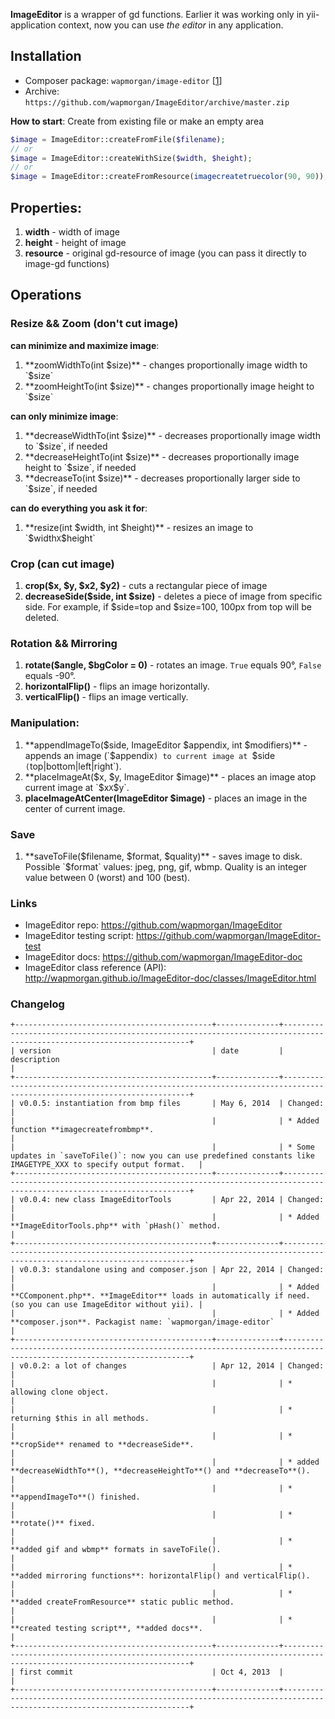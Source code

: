 **ImageEditor** is a wrapper of gd functions.
Earlier it was working only in yii-application context, now you can use *the editor* in any application.

## Installation
* Composer package: `wapmorgan/image-editor` [[1](https://packagist.org/packages/wapmorgan/image-editor)]
* Archive: `https://github.com/wapmorgan/ImageEditor/archive/master.zip`

**How to start**:
Create from existing file or make an empty area
```php
$image = ImageEditor::createFromFile($filename);
// or
$image = ImageEditor::createWithSize($width, $height);
// or
$image = ImageEditor::createFromResource(imagecreatetruecolor(90, 90));
```

## Properties:
1. **width** - width of image
2. **height** - height of image
3. **resource** - original gd-resource of image (you can pass it directly to image-gd functions)

## Operations
### Resize && Zoom (don't cut image)
**can minimize and maximize image**:

1. **zoomWidthTo(int $size)** - changes proportionally image width to `$size`
2. **zoomHeightTo(int $size)** - changes proportionally image height to `$size`

**can only minimize image**:

1. **decreaseWidthTo(int $size)** - decreases proportionally image width to `$size`, if needed
2. **decreaseHeightTo(int $size)** - decreases proportionally image height to `$size`, if needed
3. **decreaseTo(int $size)** - decreases proportionally larger side to `$size`, if needed

**can do everything you ask it for**:

1. **resize(int $width, int $height)** - resizes an image to `$width` X `$height`

### Crop (can cut image)
1. **crop($x, $y, $x2, $y2)** - cuts a rectangular piece of image
2. **decreaseSide($side, int $size)** - deletes a piece of image from specific side. For example, if $side=top and $size=100, 100px from top will be deleted.

### Rotation && Mirroring
1. **rotate($angle, $bgColor = 0)** - rotates an image. `True` equals 90°, `False` equals -90°.
2. **horizontalFlip()** - flips an image horizontally.
3. **verticalFlip()** - flips an image vertically.

### Manipulation:
1. **appendImageTo($side, ImageEditor $appendix, int $modifiers)** - appends an image (`$appendix`) to current image at `$side` (`top|bottom|left|right`).
2. **placeImageAt($x, $y, ImageEditor $image)** - places an image atop current image at `$x` X `$y`.
3. **placeImageAtCenter(ImageEditor $image)** - places an image in the center of current image.

### Save
1. **saveToFile($filename, $format, $quality)** - saves image to disk.
Possible `$format` values: jpeg, png, gif, wbmp.
Quality is an integer value between 0 (worst) and 100 (best).

### Links
* ImageEditor repo: https://github.com/wapmorgan/ImageEditor
* ImageEditor testing script: https://github.com/wapmorgan/ImageEditor-test
* ImageEditor docs: https://github.com/wapmorgan/ImageEditor-doc
* ImageEditor class reference (API): http://wapmorgan.github.io/ImageEditor-doc/classes/ImageEditor.html
 
### Changelog

```
+--------------------------------------------+--------------+-----------------------------------------------------------------------------------------------------------------------+
| version                                    | date         | description                                                                                                           |
+--------------------------------------------+--------------+-----------------------------------------------------------------------------------------------------------------------+
| v0.0.5: instantiation from bmp files       | May 6, 2014  | Changed:                                                                                                              |
|                                            |              | * Added function **imagecreatefrombmp**.                                                                              |
|                                            |              | * Some updates in `saveToFile()`: now you can use predefined constants like IMAGETYPE_XXX to specify output format.   |
+--------------------------------------------+--------------+-----------------------------------------------------------------------------------------------------------------------+
| v0.0.4: new class ImageEditorTools         | Apr 22, 2014 | Changed:                                                                                                              |
|                                            |              | * Added **ImageEditorTools.php** with `pHash()` method.                                                               |
+--------------------------------------------+--------------+-----------------------------------------------------------------------------------------------------------------------+
| v0.0.3: standalone using and composer.json | Apr 22, 2014 | Changed:                                                                                                              |
|                                            |              | * Added **CComponent.php**. **ImageEditor** loads in automatically if need. (so you can use ImageEditor without yii). |
|                                            |              | * Added **composer.json**. Packagist name: `wapmorgan/image-editor`                                                   |
+--------------------------------------------+--------------+-----------------------------------------------------------------------------------------------------------------------+
| v0.0.2: a lot of changes                   | Apr 12, 2014 | Changed:                                                                                                              |
|                                            |              | * allowing clone object.                                                                                              |
|                                            |              | * returning $this in all methods.                                                                                     |
|                                            |              | * **cropSide** renamed to **decreaseSide**.                                                                           |
|                                            |              | * added **decreaseWidthTo**(), **decreaseHeightTo**() and **decreaseTo**().                                           |
|                                            |              | * **appendImageTo**() finished.                                                                                       |
|                                            |              | * **rotate()** fixed.                                                                                                 |
|                                            |              | * **added gif and wbmp** formats in saveToFile().                                                                     |
|                                            |              | * **added mirroring functions**: horizontalFlip() and verticalFlip().                                                 |
|                                            |              | * **added createFromResource** static public method.                                                                  |
|                                            |              | * **created testing script**, **added docs**.                                                                         |
+--------------------------------------------+--------------+-----------------------------------------------------------------------------------------------------------------------+
| first commit                               | Oct 4, 2013  |                                                                                                                       |
+--------------------------------------------+--------------+-----------------------------------------------------------------------------------------------------------------------+
```
